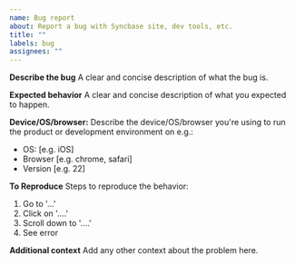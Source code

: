 ```yaml
---
name: Bug report
about: Report a bug with Syncbase site, dev tools, etc.
title: ""
labels: bug
assignees: ""
---
```


**Describe the bug**
A clear and concise description of what the bug is.

**Expected behavior**
A clear and concise description of what you expected to happen.

**Device/OS/browser:**
Describe the device/OS/browser you're using to run the product or development environment on e.g.:

- OS: [e.g. iOS]
- Browser [e.g. chrome, safari]
- Version [e.g. 22]

**To Reproduce**
Steps to reproduce the behavior:

1. Go to '...'
2. Click on '....'
3. Scroll down to '....'
4. See error

**Additional context**
Add any other context about the problem here.
